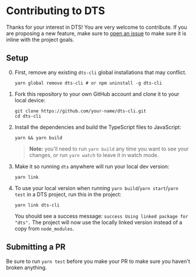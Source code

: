 # Contributing to DTS

Thanks for your interest in DTS! You are very welcome to contribute. If you are proposing a new feature, make sure to [open an issue](https://github.com/weiran-zsd/dts-cli/issues/new/choose) to make sure it is inline with the project goals.

## Setup

0. First, remove any existing `dts-cli` global installations that may conflict.

   ```
   yarn global remove dts-cli # or npm uninstall -g dts-cli
   ```

1. Fork this repository to your own GitHub account and clone it to your local device:

   ```
   git clone https://github.com/your-name/dts-cli.git
   cd dts-cli
   ```

1. Install the dependencies and build the TypeScript files to JavaScript:

   ```
   yarn && yarn build
   ```

   > **Note:** you'll need to run `yarn build` any time you want to see your changes, or run `yarn watch` to leave it in watch mode.

1. Make it so running `dts` anywhere will run your local dev version:

   ```
   yarn link
   ```

4) To use your local version when running `yarn build`/`yarn start`/`yarn test` in a DTS project, run this in the project:

   ```
   yarn link dts-cli
   ```

   You should see a success message: `success Using linked package for "dts".` The project will now use the locally linked version instead of a copy from `node_modules`.

## Submitting a PR

Be sure to run `yarn test` before you make your PR to make sure you haven't broken anything.
